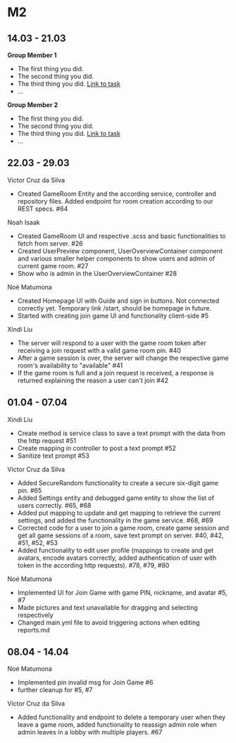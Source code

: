 # M2

## 14.03 - 21.03

**Group Member 1**

- The first thing you did.
- The second thing you did.
- The third thing you did. [Link to task](https://www.example.com)
- ...

**Group Member 2**

- The first thing you did.
- The second thing you did.
- The third thing you did. [Link to task](https://www.example.com)
- ...

## 22.03 - 29.03

Victor Cruz da Silva
- Created GameRoom Entity and the according service, controller and repository files. Added endpoint for room creation according to our REST specs. #64

Noah Isaak
- Created GameRoom UI and respective .scss and basic functionalities to fetch from server. #26
- Created UserPreview component, UserOverviewContainer component and various smaller helper components to show users and admin of current game room. #27
- Show who is admin in the UserOverviewContainer #28

Noé Matumona
- Created Homepage UI with Guide and sign in buttons. Not connected correctly yet. Temporary link /start, should be homepage in future.
- Started with creating join game UI and functionality client-side #5

Xindi Liu
- The server will respond to a user with the game room token after receiving a join request with a valid game room pin. #40
- After a game session is over, the server will change the respective game room's availability to "available" #41
- If the game room is full and a join request is received, a response is returned explaining the reason a user can't join #42

## 01.04 - 07.04

Xindi Liu
- Create method is service class to save a text prompt with the data from the http request #51
- Create mapping in controller to post a text prompt #52
- Sanitize text prompt #53

Victor Cruz da Silva
- Added SecureRandom functionality to create a secure six-digit game pin. #65
- Added Settings entity and debugged game entity to show the list of users correctly. #65, #68
- Added put mapping to update and get mapping to retrieve the current settings, and added the functionality in the game service. #68, #69
- Corrected code for a user to join a game room, create game session and get all game sessions of a room, save text prompt on server. #40, #42, #51, #52, #53
- Added functionality to edit user profile (mappings to create and get avatars, encode avatars correctly, added authentication of user with token in the according http requests). #78, #79, #80

Noé Matumona
- Implemented UI for Join Game with game PIN, nickname, and avatar #5, #7
- Made pictures and text unavailable for dragging and selecting respectively
- Changed main.yml file to avoid triggering actions when editing reports.md

## 08.04 - 14.04

Noé Matumona
- Implemented pin invalid msg for Join Game #6
- further cleanup for #5, #7

Victor Cruz da Silva
- Added functionality and endpoint to delete a temporary user when they leave a game room, added functionality to reassign admin role when admin leaves in a lobby with multiple players. #67

